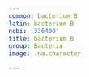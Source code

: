 ```yaml
---
common: bacterium B
latin: bacterium B
ncbi: '336400'
title: bacterium B
group: Bacteria
image: .na.character

---
```

